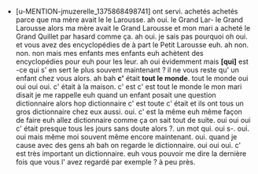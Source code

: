 * [u-MENTION-jmuzerelle_1375868498741]
	 ont servi.
	 achetés achetés parce que ma mère avait le le Larousse.
	 ah oui.
	 le Grand Lar- le Grand Larousse alors ma mère avait le Grand Larousse et mon mari a acheté le Grand Quillet par hasard comme ça.
	 ah oui.
	 je sais pas pourquoi oh oui.
	 et vous avez des encyclopédies de à part le Petit Larousse euh.
	 ah non.
	 non.
	 non mais mes enfants mes enfants euh achètent des encyclopédies pour euh pour les leur.
	 ah oui évidemment mais **[qui]** est -ce qui s' en sert le plus souvent maintenant ? il ne vous reste qu' un enfant chez vous alors.
	 ah bah **c'** était **tout le monde**.
	 tout le monde oui oui oui oui.
	 c' était à la maison.
	 c' est c' est tout le monde le mon mari disait je me rappelle euh quand un enfant posait une question dictionnaire alors hop dictionnaire c' est toute c' était et ils ont tous un gros dictionnaire chez eux aussi.
	 oui.
	 c' est la même euh même façon de faire euh allez dictionnaire comme ça on sait tout de suite.
	 oui oui oui c' était presque tous les jours sans doute alors ?.
	 un mot qui.
	 oui s-.
	 oui.
	 oui mais même moi souvent même encore maintenant.
	 oui.
	 quand je cause avec des gens ah bah on regarde le dictionnaire.
	 oui oui oui.
	 c' est très important un dictionnaire.
	 euh vous pouvoir me dire la dernière fois que vous l' avez regardé par exemple ? à peu près.
	
